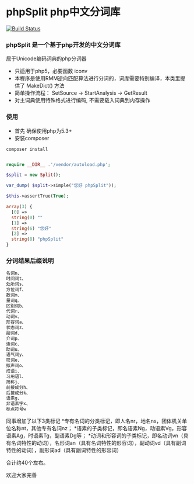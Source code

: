 phpSplit php中文分词库
============================
[![Build Status](https://travis-ci.org/Callwoola/php-split.svg?branch=develop)](https://travis-ci.org/Callwoola/php-split)


### phpSplit 是一个基于php开发的中文分词库

居于Unicode编码词典的php分词器
* 只适用于php5，必要函数 iconv
* 本程序是使用RMM逆向匹配算法进行分词的，词库需要特别编译，本类里提供了 MakeDict() 方法
* 简单操作流程： SetSource -> StartAnalysis -> GetResult
* 对主词典使用特殊格式进行编码, 不需要载入词典到内存操作


### 使用

* 首先 确保使用php为5.3+
* 安装composer

```
composer install 
```

```php

require __DIR__ .'/vendor/autoload.php';

$split = new Split();

var_dump( $split->simple("您好 phpSplit"));

$this->assertTrue(True);
```


```php
array(3) {
  [0] =>
  string(0) ""
  [1] =>
  string(6) "您好"
  [2] =>
  string(8) "phpSplit"
}

```


### 分词结果后缀说明
```php
名词n、
时间词t、
处所词s、
方位词f、
数词m、
量词q、
区别词b、
代词r、
动词v、
形容词a、
状态词z、
副词d、
介词p、
连词c、
助词u、
语气词y、
叹词e、
拟声词o、
成语i、
习用语l、
简称j、
前接成分h、
后接成分k、
语素g、
非语素字x、
标点符号w
```

同事增加了以下3类标记
*专有名词的分类标记，即人名nr，地名ns，团体机关单位名称nt，其他专有名词nz；
*语素的子类标记，即名语素Ng，动语素Vg，形容语素Ag，时语素Tg，副语素Dg等；
*动词和形容词的子类标记，即名动词vn（具有名词特性的动词），名形词an（具有名词特性的形容词），副动词vd（具有副词特性的动词），副形词ad（具有副词特性的形容词）

合计约40个左右。

欢迎大家完善

